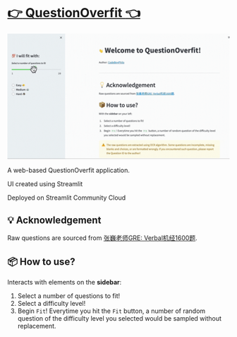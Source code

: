 # [:point_right: QuestionOverfit :point_left:]()

![QuestionOverfit-Streamlit App Show Case](assets/question-overfit-streamlit-app-show-case.gif)

A web-based QuestionOverfit application. 

UI created using Streamlit

Deployed on Streamlit Community Cloud


## 	:bulb: Acknowledgement
Raw questions are sourced from [张巍老师GRE: Verbal机经1600题](https://mp.weixin.qq.com/s/bPUOg1DyviBpME3xLdTaPA).

## 	:package: How to use?
Interacts with elements on the **sidebar**:
1. Select a number of questions to fit! 
2. Select a difficulty level!
3. Begin `Fit`! Everytime you hit the `Fit` button, a number of random question of the difficulty level you selected would be sampled without replacement.
